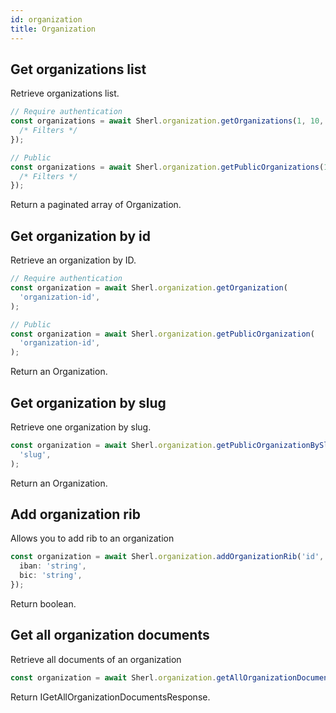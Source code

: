 ```yaml
---
id: organization
title: Organization
---
```


## Get organizations list

Retrieve organizations list.

```ts
// Require authentication
const organizations = await Sherl.organization.getOrganizations(1, 10, {
  /* Filters */
});

// Public
const organizations = await Sherl.organization.getPublicOrganizations(1, 10, {
  /* Filters */
});
```

Return a paginated array of Organization.

## Get organization by id

Retrieve an organization by ID.

```ts
// Require authentication
const organization = await Sherl.organization.getOrganization(
  'organization-id',
);

// Public
const organization = await Sherl.organization.getPublicOrganization(
  'organization-id',
);
```

Return an Organization.

## Get organization by slug

Retrieve one organization by slug.

```ts
const organization = await Sherl.organization.getPublicOrganizationBySlug(
  'slug',
);
```

Return an Organization.

## Add organization rib

Allows you to add rib to an organization

```ts
const organization = await Sherl.organization.addOrganizationRib('id', {
  iban: 'string',
  bic: 'string',
});
```

Return boolean.

## Get all organization documents

Retrieve all documents of an organization

```ts
const organization = await Sherl.organization.getAllOrganizationDocuments('id');
```

Return IGetAllOrganizationDocumentsResponse.

